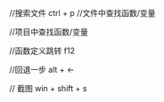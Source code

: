 //搜索文件 
ctrl + p
//文件中查找函数/变量

//项目中查找函数/变量

//函数定义跳转
f12

//回退一步
alt + <- 


// 截图
win + shift + s




